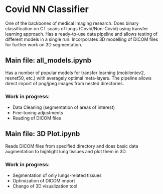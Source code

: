 # Covid NN Classifier

One of the backbones of medical imaging research. Does binary classification on CT scans of lungs (Covid/Non-Covid) using transfer learning approach. Has a ready-to-use data pipeline and allows testing of different models in a single run. Incorporates 3D modelling of DICOM files for further work on 3D segmentation.

## Main file: all_models.ipynb

Has a number of popular models for transfer learning (mobilentev2, resnet50, etc.) with averagely optimal meta-layers. The pipeline allows direct import of png/jpeg images from nested directories.

### Work in progress:
- Data Cleaning (segmentation of areas of interest)
- Fine-tuning adjustments
- Reading of DICOM files

## Main file: 3D Plot.ipynb

Reads DICOM files from specified directory and does basic data augmentation to highlight lung tissues and plot them in 3D. 

### Work in progress:
- Segmentation of only lungs-related tissues
- Optimization of DICOM import
- Change of 3D visualization tool
